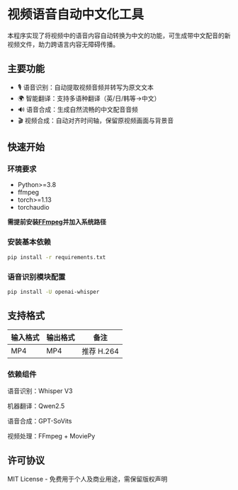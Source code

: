 # 视频语音自动中文化工具

本程序实现了将视频中的语音内容自动转换为中文的功能，可生成带中文配音的新视频文件，助力跨语言内容无障碍传播。

## 主要功能
- 🎙️ 语音识别：自动提取视频音频并转写为原文文本
- 🌍 智能翻译：支持多语种翻译（英/日/韩等→中文）
- 🔊 语音合成：生成自然流畅的中文配音音频
- 🎬 视频合成：自动对齐时间轴，保留原视频画面与背景音

## 快速开始
### 环境要求
- Python>=3.8
- ffmpeg
- torch>=1.13
- torchaudio

**需提前安装[FFmpeg](https://ffmpeg.org//download.html)并加入系统路径**

### 安装基本依赖
```bash
pip install -r requirements.txt
```

### 语音识别模块配置
```bash
pip install -U openai-whisper
```

## 支持格式
| 输入格式 | 输出格式 | 备注       |
|------|------|----------|
| MP4  | MP4  | 推荐 H.264 |

### 依赖组件
语音识别：Whisper V3

机器翻译：Qwen2.5

语音合成：GPT-SoVits

视频处理：FFmpeg + MoviePy

## 许可协议
MIT License - 免费用于个人及商业用途，需保留版权声明
